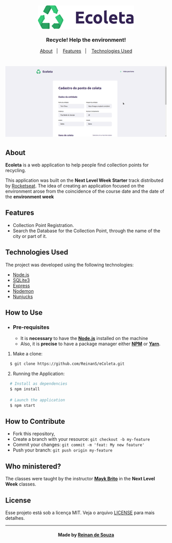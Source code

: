 <h3 align="center">
    <img alt="Logo" title="#logo" width="300px" src=".github/logo.png">
    <br><br>
    <b>Recycle! Help the environment!</b>  
    <br>
</h3>
  
<p align="center">
  <a href="#about">About</a>&nbsp;&nbsp;&nbsp;|&nbsp;&nbsp;&nbsp;
  <a href="#features">Features</a>&nbsp;&nbsp;&nbsp;|&nbsp;&nbsp;&nbsp;
  <a href="#technologies-used">Technologies Used</a>
</p>

<!-- Resultado -->
<h1 align="center">
    <img alt="Web" src=".github/video.gif" width="900px">
</h1>


<a id="about"></a>
## About

<strong>Ecoleta</strong> is a web application to help people find collection points for recycling.

This application was built on the <strong>Next Level Week Starter</strong> track distributed by [Rocketseat](https://rocketseat.com.br/). The idea of ​​creating an application focused on the environment arose from the coincidence of the course date and the date of the <strong>environment week</strong>


<a id="features"></a>
## Features

- Collection Point Registration.
- Search the Database for the Collection Point, through the name of the city or part of it.

<a id="technologies-used"></a>
## Technologies Used

The project was developed using the following technologies:

- [Node.js](https://nodejs.org/en/)
- [SQLite3](https://www.sqlite.org/version3.html)
- [Express](https://expressjs.com/pt-br/)
- [Nodemon](https://nodemon.io/)
- [Nunjucks](https://mozilla.github.io/nunjucks/)


<a id="how-to-use"></a>
## How to Use

- ### **Pre-requisites**

  - It is **necessary** to have the **[Node.js](https://nodejs.org/en/)** installed on the machine
  - Also, it is **precise** to have a package manager either **[NPM](https://www.npmjs.com/)** or **[Yarn](https://yarnpkg.com/)**.

1. Make a clone:

```sh
  $ git clone https://github.com/ReinanS/eColeta.git
```

2. Running the Application:

```sh
  # Install as dependencies
  $ npm install

  # Launch the application
  $ npm start
```

<a id="how-to-contribute"></a>
## How to Contribute

- Fork this repository,
- Create a branch with your resource: `git checkout -b my-feature`
- Commit your changes: `git commit -m 'feat: My new feature' `
- Push your branch: `git push origin my-feature`


## Who ministered?

The classes were taught by the instructor **[Mayk Brito](https://github.com/maykbrito)** in the **Next Level Week** classes.


## License

Esse projeto está sob a licença MIT. Veja o arquivo [LICENSE](LICENSE.md) para mais detalhes.

---

<h4 align="center">
    Made by <a href="https://www.linkedin.com/in/reinandesouza/" target="_blank">Reinan de Souza</a>
</h4>
